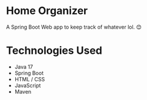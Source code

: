 # Home Organizer
A Spring Boot Web app to keep track of whatever lol. 😊

# Technologies Used
- Java 17
- Spring Boot
- HTML / CSS
- JavaScript
- Maven
